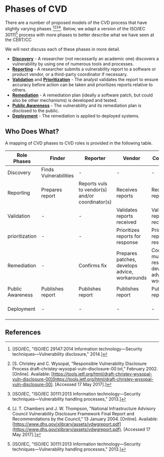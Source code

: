 # Phases of CVD

There are a number of proposed models of the CVD process that have slightly varying phases [^1][^2][^3][^4].
Below, we adapt a version of the ISO/IEC 30111[^5] process with more phases to better describe what we have seen at the
CERT/CC

We will next discuss each of these phases in more detail.

<div class="grid cards" markdown>

- [**Discovery**](discovery.md) - A researcher (not necessarily an academic one) discovers a vulnerability by using one of numerous tools and processes.
- [**Reporting**](reporting.md) - A researcher submits a vulnerability report to a software or product vendor, or a third-party coordinator if necessary.
- [**Validation**](validation.md) and [**Prioritization**](prioritization.md) - The analyst validates the report to ensure accuracy before action can be taken and prioritizes reports relative to others.
- [**Remediation**](remediation.md) - A remediation plan (ideally a software patch, but could also be other mechanisms) is developed and tested.
- [**Public Awareness**](public_awareness.md) - The vulnerability and its remediation plan is disclosed to the public.
- [**Deployment**](deployment.md) - The remediation is applied to deployed systems.

</div>

## Who Does What?

A mapping of CVD phases to CVD roles is provided in the following table.

| Role<br/>Phases | Finder                | Reporter                                        | Vendor                                         | Coordinator                                                   | Deployer |
|-----------------|-----------------------|-------------------------------------------------|------------------------------------------------|---------------------------------------------------------------|----------|
| Discovery       | Finds Vulnerabilities | -                                               | -                                              | -                                                             | -       |
| Reporting       | Prepares report       | Reports vuls to vendor(s) and/or coordinator(s) | Receives reports                               | Receives reports                                              | -       |
| Validation | -                 | -                                               | Validates reports received                     | Validates reports received                                    | -       |
|prioritization | -                     | -                                               | Prioritizes reports for response               | Prioritizes reports for response                              | -       |
| Remediation     | -                     | Confirms fix                                    | Prepares patches, develops advice, workarounds | Coordinates multiparty response, develops advice, workarounds | -       |
| Public Awareness | Publishes report      | Publishes report                                | Publishes report                               | Publishes report                                               | Receives report |
| Deployment      | -                     | -                                               | -                                              | -                                                             | Deploys fix or mitigation |

## References

[^1]:[ISO/IEC, "ISO/IEC 29147:2014 Information technology&mdash;Security
    techniques&mdash;Vulnerability disclosure,"
    2014.]
[^2]: [S. Christey and C. Wysopal, "Responsible Vulnerability Disclosure
    Process draft-christey-wysopal-vuln-disclosure-00.txt,"
    February 2002. \[Online\]. Available:
    [https://tools.ietf.org/html/draft-christey-wysopal-vuln-disclosure-00](https://tools.ietf.org/html/draft-christey-wysopal-vuln-disclosure-00). \[Accessed 17 May
    2017\].]
[^3]: [ISO/IEC, "ISO/IEC 30111:2013 Information technology&mdash;Security
    techniques&mdash;Vulnerability handling processes,"
    2013.]
[^4]: [J. T. Chambers and J. W. Thompson, "National Infrastructure
    Advisory Council Vulnerability Disclosure Framework Final Report and
    Recommendations by the Council," 13 January 2004. \[Online\].
    Available:
    [https://www.dhs.gov/xlibrary/assets/vdwgreport.pdf](https://www.dhs.gov/xlibrary/assets/vdwgreport.pdf). \[Accessed 17 May
    2017\].]
[^5]: [ISO/IEC, "ISO/IEC 30111:2013 Information technology&mdash;Security
    techniques&mdash;Vulnerability handling processes,"
    2013.]
